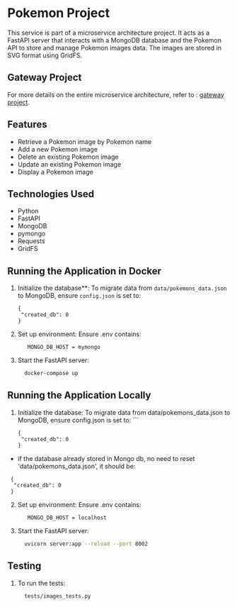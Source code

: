 # Pokemon Project

This service is part of a microservice architecture project. It acts as a FastAPI server that interacts with a MongoDB database and the Pokemon API to store and manage Pokemon images data. The images are stored in SVG format using GridFS.

## Gateway Project
For more details on the entire microservice architecture, refer to :
[gateway project](LINK_TO_GATEWAY_PROJECT).

## Features

- Retrieve a Pokemon image by Pokemon name
- Add a new Pokemon image
- Delete an existing Pokemon image
- Update an existing Pokemon image
- Display a Pokemon image

## Technologies Used

- Python
- FastAPI
- MongoDB
- pymongo
- Requests
- GridFS


## Running the Application in Docker
1. Initialize the database**: To migrate data from `data/pokemons_data.json` to MongoDB, ensure `config.json` is set to:
   ```
   {
    "created_db": 0
   }
   ```
2. Set up environment: Ensure .env contains:
   ```
      MONGO_DB_HOST = mymongo
   ```

1. Start the FastAPI server:
    ```sh
      docker-compose up
    ```


## Running the Application Locally
1. Initialize the database: To migrate data from data/pokemons_data.json to MongoDB, ensure config.json is set to:   ```
   ```
   {
    "created_db": 0
   }
   ```
  - if the database already stored in Mongo db, no need to reset 'data/pokemons_data.json', it should be:
  ```
   {
    "created_db": 0
   }
   ```
2. Set up environment: Ensure .env contains:
   ```
      MONGO_DB_HOST = localhost
   ```

1. Start the FastAPI server:
    ```sh
      uvicorn server:app --reload --port 8002
    ```

## Testing

1. To run the tests:
    ```
      tests/images_tests.py
    ```

